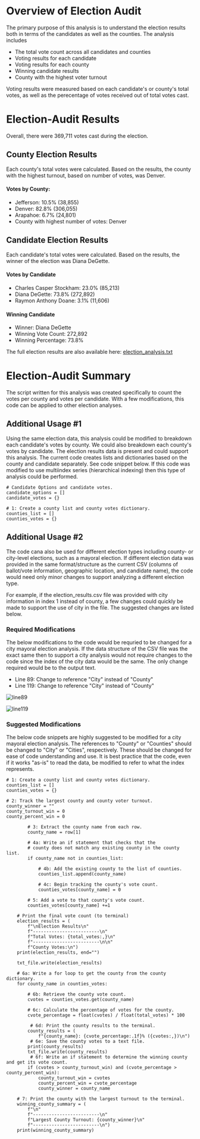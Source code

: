 # Overview of Election Audit
The primary purpose of this analysis is to understand the election results both in terms of the candidates as well as the counties. The analysis includes 
 - The total vote count across all candidates and counties
 - Voting results for each candidate
 - Voting results for each county
 - Winning candidate results
 - County with the highest voter turnout

Voting results were measured based on each candidate's or county's total votes, as well as the perecentage of votes received out of total votes cast.


# Election-Audit Results

Overall, there were 369,711 votes cast during the election.

## County Election Results
Each county's total votes were calculated. Based on the results, the county with the highest turnout, based on number of votes, was Denver.

#### Votes by County:
- Jefferson: 10.5% (38,855)
- Denver: 82.8% (306,055)
- Arapahoe: 6.7% (24,801)
- County with highest number of votes:  Denver

## Candidate Election Results
Each candidate's total votes were calculated. Based on the results, the winner of the election was Diana DeGette.

#### Votes by Candidate
- Charles Casper Stockham: 23.0% (85,213)
- Diana DeGette: 73.8% (272,892)
- Raymon Anthony Doane: 3.1% (11,606)

#### Winning Candidate
- Winner: Diana DeGette
- Winning Vote Count: 272,892
- Winning Percentage: 73.8%

The full election results are also available here:
[election_analysis.txt](https://github.com/LacyS6198/Election_Analysis/files/7613607/election_analysis.txt)


# Election-Audit Summary
The script written for this analysis was created specifically to count the votes per county and votes per candidate. With a few modifications, this code can be applied to other election analyses. 

## Additional Usage #1 
Using the same election data, this analysis could be modified to breakdown each candidate's votes by county. We could also breakdown each county's votes by candidate. The election results data is present and could support this analysis. The current code creates lists and dictionaries based on the county and candidate separately. See code snippet below. If this code was modified to use multiindex series (hierarchical indexing) then this type of analysis could be performed. 

```
# Candidate Options and candidate votes.
candidate_options = []
candidate_votes = {}

# 1: Create a county list and county votes dictionary.
counties_list = []
counties_votes = {}
```

## Additional Usage #2
The code cana also be used for different election types including county- or city-level elections, such as a mayoral election. If different election data was provided in the same format/structure as the current CSV (columns of ballot/vote information, geographic location, and candidate name), the code would need only minor changes to support analyzing a different election type.

For example, if the election_results.csv file was provided with city information in index 1 instead of county, a few changes could quickly be made to support the use of city in the file. The suggested changes are listed below. 

### Required Modifications
The below modifications to the code would be requried to be changed for a city mayoral election analysis. If the data structure of the CSV file was the exact same then to support a city analysis would not require changes to the code since the index of the city data would be the same. The only change required would be to the output text.

- Line 89: Change to reference "City" instead of "County"
- Line 119: Change to reference "City" instead of "County"

![line89](https://user-images.githubusercontent.com/93630042/143771563-e85ca78f-fe09-4219-a721-f0066ff13154.png)

![line119](https://user-images.githubusercontent.com/93630042/143771567-88e1007d-8354-4c08-9cac-324fc64f853b.png)

### Suggested Modifications
The below code snippets are highly suggested to be modified for a city mayoral election analysis. The references to "County" or "Counties" should be changed to "City" or "Cities", respectively. These should be changed for ease of code understanding and use. It is best practice that the code, even if it works "as-is" to read the data, be modified to refer to what the index represents. 

```
# 1: Create a county list and county votes dictionary.
counties_list = []
counties_votes = {}
```

```
# 2: Track the largest county and county voter turnout.
county_winner = ""
county_turnout_win = 0
county_percent_win = 0
```

```
        # 3: Extract the county name from each row.
        county_name = row[1]
```

```
        # 4a: Write an if statement that checks that the
        # county does not match any existing county in the county list.
        if county_name not in counties_list:

            # 4b: Add the existing county to the list of counties.
            counties_list.append(county_name)

            # 4c: Begin tracking the county's vote count.
            counties_votes[county_name] = 0

        # 5: Add a vote to that county's vote count.
        counties_votes[county_name] +=1
```

```
    # Print the final vote count (to terminal)
    election_results = (
        f"\nElection Results\n"
        f"-------------------------\n"
        f"Total Votes: {total_votes:,}\n"
        f"-------------------------\n\n"
        f"County Votes:\n")
    print(election_results, end="")

    txt_file.write(election_results)

    # 6a: Write a for loop to get the county from the county dictionary.
    for county_name in counties_votes:

        # 6b: Retrieve the county vote count.
        cvotes = counties_votes.get(county_name)

        # 6c: Calculate the percentage of votes for the county.
        cvote_percentage = float(cvotes) / float(total_votes) * 100

         # 6d: Print the county results to the terminal.
        county_results = (
            f"{county_name}: {cvote_percentage:.1f}% ({cvotes:,})\n")
         # 6e: Save the county votes to a text file.
        print(county_results)
        txt_file.write(county_results)
         # 6f: Write an if statement to determine the winning county and get its vote count.
        if (cvotes > county_turnout_win) and (cvote_percentage > county_percent_win):
            county_turnout_win = cvotes
            county_percent_win = cvote_percentage
            county_winner = county_name

    # 7: Print the county with the largest turnout to the terminal.
    winning_county_summary = (
        f"\n"
        f"-------------------------\n"
        f"Largest County Turnout: {county_winner}\n"
        f"-------------------------\n")
    print(winning_county_summary)
```





